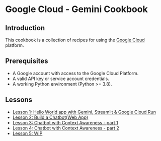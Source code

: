 # Google Cloud - Gemini Cookbook

## Introduction

This cookbook is a collection of recipes for using the
[Google Cloud](https://cloud.google.com/) platform.

## Prerequisites

- A Google account with access to the Google Cloud Platform.
- A valid API key or service account credentials.
- A working Python environment (Python >= 3.8).

## Lessons

- [Lesson 1: Hello World app with Gemini, Streamlit & Google Cloud Run](./lesson-01/README.md)
- [Lesson 2: Build a Chatbot(Web App)](./lesson-02/README.md)
- [Lesson 3: Chatbot with Context Awareness - part 1](./lesson-03/README.md)
- [Lesson 4: Chatbot with Context Awareness - part 2](./lesson-04/README.md)
- [Lesson 5: WIP](./lesson-05/README.md)
